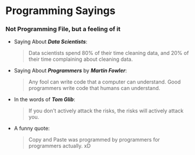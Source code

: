 # Programming Sayings
### Not Programming File, but a feeling of it

- Saying About ***Data Scientists***:
  > Data scientists spend 80% of their time cleaning data, and 20% of their time complaining about cleaning data.

- Saying About ***Programmers*** by ***Martin Fowler***:
  > Any fool can write code that a computer can understand. Good programmers write code that humans can understand.
- In the words of ***Tom Glib***:
  > If you don't actively attack the risks, the risks will actively attack you.
- A funny quote:
  > Copy and Paste was programmed by programmers for programmers actually. xD
